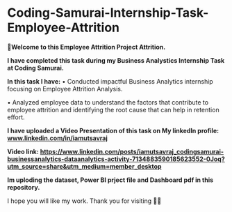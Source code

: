 # Coding-Samurai-Internship-Task-Employee-Attrition

**🌟Welcome to this Employee Attrition Project Attrition.**

**I have completed this task during my Business Analystics Internship Task at Coding Samurai.**

**In this task I have:** •	Conducted impactful Business Analytics internship focusing on Employee Attrition Analysis.

•	Analyzed employee data to understand the factors that contribute to employee attrition and identifying the root cause that can help in retention effort.

**I have uploaded a Video Presentation of this task on My linkedIn profile: www.linkedin.com/in/iamutsavraj**

**Video link: https://www.linkedin.com/posts/iamutsavraj_codingsamurai-businessanalytics-dataanalytics-activity-7134883590185623552-0Joq?utm_source=share&utm_medium=member_desktop**

**Im uploding the dataset, Power BI prject file and Dashboard pdf in this repository.**

I hope you will like my work. Thank you for visiting 🙇‍♂️
